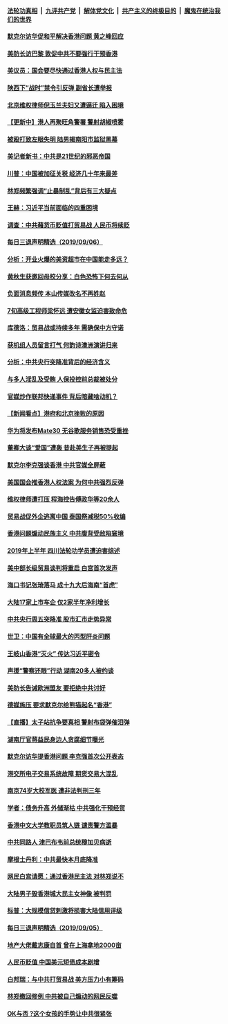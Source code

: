 ####  [法轮功真相](../../../../basic/blob/master/README.md?t=09071926) &nbsp;|&nbsp; [九评共产党](../../../../9ping.md/blob/master/README.md?t=09071926) &nbsp;|&nbsp; [解体党文化](../../../../jtdwh.md/blob/master/README.md?t=09071926)  &nbsp;|&nbsp; [共产主义的终极目的](../../../../gczydzjmd.md/blob/master/README.md?t=09071926) &nbsp;|&nbsp; [魔鬼在统治我们的世界](../../../../mgztzwmdsj.md/blob/master/README.md?t=09071926) 

#### [默克尔访华促和平解决香港问题 黄之峰回应](../pages/nsc413/n11505896.md?t=09071926) 

#### [美防长访巴黎 敦促中共不要强行干预香港](../pages/nsc413/n11505584.md?t=09071926) 

#### [美议员：国会要尽快通过香港人权与民主法](../pages/nsc413/n11505799.md?t=09071926) 

#### [陕西下“战时”禁令引反弹 副省长遭举报](../pages/nsc413/n11505631.md?t=09071926) 

#### [北京维权律师倪玉兰夫妇又遭逼迁 陷入困境](../pages/nsc413/n11505268.md?t=09071926) 


#### [【更新中】港人再聚旺角警署 警射胡椒喷雾](../pages/nsc413/n11505181.md?t=09071926) 

#### [被殴打致左眼失明 陆男揭南阳市监狱黑幕](../pages/nsc413/n11505292.md?t=09071926) 

#### [美记者新书：中共是21世纪的邪恶帝国](../pages/nsc413/n11505303.md?t=09071926) 

#### [川普：中国被加征关税 经济几十年来最差](../pages/nsc413/n11505301.md?t=09071926) 

#### [林郑频繁强调“止暴制乱”背后有三大疑点](../pages/nsc413/n11501466.md?t=09071926) 

#### [王赫：习近平当前面临的四重困境](../pages/nsc413/n11488625.md?t=09071926) 

#### [调查：中共藉货币贬值打贸易战 人民币将续贬](../pages/nsc413/n11504847.md?t=09071926) 

#### [每日三退声明精选（2019/09/06）](../pages/nsc413/n11505103.md?t=09071926) 

#### [分析：开业火爆的美资超市在中国能走多远？](../pages/nsc413/n11489574.md?t=09071926) 

#### [黄秋生获邀回母校分享：白色恐怖下何去何从](../pages/nsc413/n11504191.md?t=09071926) 

#### [负面消息频传 本山传媒改名不再姓赵](../pages/nsc413/n11504529.md?t=09071926) 

#### [7旬高级工程师梁怀远 遭安徽女监迫害致命危](../pages/nsc413/n11503384.md?t=09071926) 

#### [库德洛：贸易战或持续多年 需确保中方守诺](../pages/nsc413/n11504816.md?t=09071926) 

#### [获机组人员留言打气 何韵诗澳洲演讲归来](../pages/nsc413/n11504667.md?t=09071926) 

#### [分析：中共央行突降准背后的经济含义](../pages/nsc413/n11504714.md?t=09071926) 

#### [与多人淫乱及受贿 人保投控前总裁被处分](../pages/nsc413/n11504198.md?t=09071926) 

#### [官媒炒作联邦快递事件 背后暗藏啥动机？](../pages/nsc413/n11504588.md?t=09071926) 

#### [【新闻看点】港府和北京挫败的原因](../pages/nsc413/n11504449.md?t=09071926) 

#### [华为将发布Mate30 无谷歌服务销售恐受重挫](../pages/nsc413/n11504597.md?t=09071926) 

#### [董卿大谈“爱国”遭轰 昔赴美生子再被提起](../pages/nsc413/n11504385.md?t=09071926) 

#### [默克尔李克强谈香港 中共官媒全屏蔽](../pages/nsc413/n11504414.md?t=09071926) 

#### [美国国会推香港人权法案 为何中共强烈反弹](../pages/nsc413/n11504151.md?t=09071926) 

#### [维权律师遭打压 程海控告傅政华等20余人](../pages/nsc413/n11503585.md?t=09071926) 

#### [贸易战促外企逃离中国 泰国祭减税50%收编](../pages/nsc413/n11504259.md?t=09071926) 

#### [香港问题煽动民族主义 中共腹背受敌陷窘境](../pages/nsc413/n11504392.md?t=09071926) 

#### [2019年上半年 四川法轮功学员遭迫害综述](../pages/nsc413/n11503913.md?t=09071926) 

#### [美中部长级贸易谈判将重启 白宫首次发声](../pages/nsc413/n11504305.md?t=09071926) 

#### [海口书记张琦落马 成十九大后海南“首虎”](../pages/nsc413/n11503830.md?t=09071926) 

#### [大陆17家上市车企 仅2家半年净利增长](../pages/nsc413/n11504164.md?t=09071926) 

#### [中共央行周五突降准 股市汇市走势异常](../pages/nsc413/n11504041.md?t=09071926) 

#### [世卫：中国有全球最大的丙型肝炎问题](../pages/nsc413/n11503759.md?t=09071926) 

#### [王岐山香港“灭火” 传达习近平密令](../pages/nsc413/n11504007.md?t=09071926) 

#### [声援“警察还眼”行动  湖南20多人被约谈](../pages/nsc413/n11502811.md?t=09071926) 


#### [美防长告诫欧洲盟友 要拒绝中共讨好](../pages/nsc413/n11503828.md?t=09071926) 

#### [德媒施压 要求默克尔给熊猫起名“香港”](../pages/nsc413/n11503273.md?t=09071926) 

#### [【直播】太子站抗争要真相 警射布袋弹催泪弹](../pages/nsc413/n11502948.md?t=09071926) 

#### [湖南厅官蒋益民身边人贪腐细节曝光](../pages/nsc413/n11502929.md?t=09071926) 

#### [默克尔访华提香港问题 李克强首次公开表态](../pages/nsc413/n11503348.md?t=09071926) 

#### [港交所电子交易系统故障 期货交易大混乱](../pages/nsc413/n11503323.md?t=09071926) 

#### [南京74岁大校军医 遭非法判刑三年](../pages/nsc413/n11503166.md?t=09071926) 

#### [学者：债务升高 外储渐枯 中共强化干预经贸](../pages/nsc413/n11503218.md?t=09071926) 

#### [香港中文大学教职员筑人链 谴责警方滥暴](../pages/nsc413/n11502900.md?t=09071926) 

#### [中共同路人 津巴布韦前总统穆加贝病逝](../pages/nsc413/n11503174.md?t=09071926) 

#### [摩根士丹利：中共最快本月底降准](../pages/nsc413/n11502972.md?t=09071926) 

#### [网民白宫请愿：通过香港民主法 对林郑说不](../pages/nsc413/n11502953.md?t=09071926) 

#### [大陆男子毁香港城大民主女神像 被判罚](../pages/nsc413/n11502952.md?t=09071926) 

#### [标普：大规模信贷刺激将损害大陆信用评级](../pages/nsc413/n11502946.md?t=09071926) 

#### [每日三退声明精选（2019/09/05）](../pages/nsc413/n11502788.md?t=09071926) 

#### [地产大佬戴志康自首 曾在上海拿地2000亩](../pages/nsc413/n11485405.md?t=09071926) 

#### [人民币贬值 中国美元短债成本剧增](../pages/nsc413/n11502641.md?t=09071926) 

#### [白邦瑞：与中共打贸易战 美方压力小有筹码](../pages/nsc413/n11502327.md?t=09071926) 

#### [林郑撤回修例 中共被自己煽动的网民反噬](../pages/nsc413/n11502569.md?t=09071926) 

#### [OK与否 ?这个女孩的手势让中共很紧张](../pages/nsc413/n11502428.md?t=09071926) 

